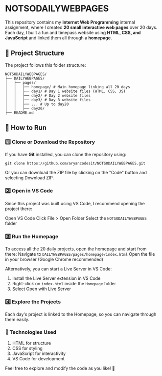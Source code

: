 # NOTSODAILYWEBPAGES

This repository contains my **Internet Web Programming** internal assignment, where I created **20 small interactive web pages** over 20 days. Each day, I built a fun and timepass website using **HTML, CSS, and JavaScript** and linked them all through a **homepage**.

## 📁 Project Structure

The project follows this folder structure:

```
NOTSODAILYWEBPAGES/
├── DAILYWEBPAGES/
│   ├── pages/
│   │   ├── homepage/ # Main homepage linking all 20 days
│   │   ├── day1/ # Day 1 website files (HTML, CSS, JS)
│   │   ├── day2/ # Day 2 website files
│   │   ├── day3/ # Day 3 website files
│   │   ├── ... # Up to day20
│   │   ├── day20/
├── README.md
```


## 🚀 How to Run

### 1️⃣ Clone or Download the Repository
If you have **Git** installed, you can clone the repository using:

```
git clone https://github.com/aryancodesit/NOTSODAILYWEBPAGES.git
```

Or you can download the ZIP file by clicking on the "Code" button and selecting Download ZIP.

### 2️⃣ Open in VS Code
Since this project was built using VS Code, I recommend opening the project there:

Open VS Code
Click File > Open Folder
Select the ```NOTSODAILYWEBPAGES``` folder

### 3️⃣ Run the Homepage
To access all the 20 daily projects, open the homepage and start from there:
Navigate to ```DAILYWEBPAGES/pages/homepage/index.html```
Open the file in your browser (Google Chrome recommended)

Alternatively, you can start a Live Server in VS Code:
1. Install the Live Server extension in VS Code
2. Right-click on ```index.html``` inside the ```Homepage``` folder
3. Select Open with Live Server

### 4️⃣ Explore the Projects
Each day's project is linked to the Homepage, so you can navigate through them easily.

### 🔧 Technologies Used
1. HTML for structure
2. CSS for styling
3. JavaScript for interactivity
4. VS Code for development
   
Feel free to explore and modify the code as you like! 🎉
